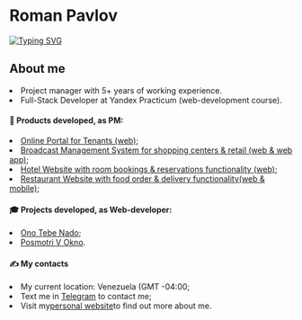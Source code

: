 <h1>Roman Pavlov</h1>
<a href="https://git.io/typing-svg"><img src="https://readme-typing-svg.demolab.com?font=Fira+Code&pause=1000&color=12A4D9&random=false&width=435&lines=Full-Stack+Developer+Student" alt="Typing SVG" /></a>

 <h2>About me</h2>
<li>Project manager with 5+ years of working experience.</li>
<li>Full-Stack Developer at Yandex Practicum (web-development course).</li>

<h4>🦸 Products developed, as PM:</h4>
<li><a href="https://portalaura.com" target="_blank">Online Portal for Tenants (web)</a>;</li>
<li><a href="https://proj-m-service.s-vl.ru" target="_blank">Broadcast Management System for shopping centers & retail (web & web app)</a>;</li>
<li><a href="https://www.komela35.ru" target="_blank">Hotel Website with room bookings & reservations functionality (web)</a>;</li>
<li><a href="https://nalavashe-vl.ru/">Restaurant Website with food order & delivery functionality(web & mobile)</a>;</li>
     
<h4>🎓 Projects developed, as Web-developer:</h4>
<li><a href="https://github.com/rompavlov/ono-tebe-nado">Ono Tebe Nado</a>;</li> 
<li><a href="https://github.com/rompavlov/posmotri_v_okno">Posmotri V Okno</a>.</li> 

<h4>✍️ My contacts</h4>
<li>My current location: Venezuela (GMT -04:00;</li>
<li>Text me in <a href="https://t.me/mrromanpavlov">Telegram</a> to contact me;</li>
<li>Visit my<a href="https://roman-pavlov.com">personal website</a>to find out more about me.</li>

<!---
rompavlov/rompavlov is a ✨ special ✨ repository because its `README.md` (this file) appears on your GitHub profile.
You can click the Preview link to take a look at your changes.
--->

